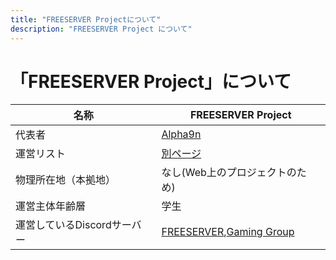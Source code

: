 ```yaml
---
title: "FREESERVER Projectについて"
description: "FREESERVER Project について"
---
```


# 「FREESERVER Project」について

| 名称 | FREESERVER Project |
| - | - |
| 代表者 | [Alpha9n](admins/alphakun) |
| 運営リスト | [別ページ](admins/) |
| 物理所在地（本拠地） | なし(Web上のプロジェクトのため) |
| 運営主体年齢層 | 学生 |
| 運営しているDiscordサーバー | [FREESERVER](https://link.freeserver.pro/discord),[Gaming Group](https://www.discord.gg/38kEFTf) |
